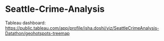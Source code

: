 # Seattle-Crime-Analysis

Tableau dashboard: https://public.tableau.com/app/profile/isha.doshi/viz/SeattleCrimeAnalysis-Datathon/geohotspots-treemap
